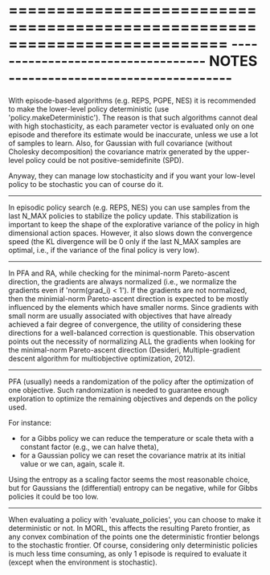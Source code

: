 ===========================================================================
---------------------------------- NOTES ----------------------------------
===========================================================================

With episode-based algorithms (e.g. REPS, PGPE, NES) it is recommended to 
make the lower-level policy deterministic (use 'policy.makeDeterministic').
The reason is that such algorithms cannot deal with high stochasticity, as 
each parameter vector is evaluated only on one episode and therefore its
estimate would be inaccurate, unless we use a lot of samples to learn. 
Also, for Gaussian with full covariance (without Cholesky decomposition) 
the covariance matrix generated by the upper-level policy could be 
not positive-semidefinite (SPD).

Anyway, they can manage low stochasticity and if you want your low-level 
policy to be stochastic you can of course do it.
___________________________________________________________________________

In episodic policy search (e.g. REPS, NES) you can use samples from the 
last N_MAX policies to stabilize the policy update. This stabilization is 
important to keep the shape of the explorative variance of the policy in 
high dimensional action spaces. However, it also slows down the convergence 
speed (the KL divergence will be 0 only if the last N_MAX samples are 
optimal, i.e., if the variance of the final policy is very low).
___________________________________________________________________________

In PFA and RA, while checking for the minimal-norm Pareto-ascent direction, 
the gradients are always normalized (i.e., we normalize the gradients even 
if 'norm(grad_i) < 1'). If the gradients are not normalized, then the 
minimial-norm Pareto-ascent direction is expected to be mostly influenced 
by the elements which have smaller norms. Since gradients with small norm 
are usually associated with objectives that have already achieved a fair 
degree of convergence, the utility of considering these directions for a 
well-balanced correction is questionable. 
This observation points out the necessity of normalizing ALL the gradients 
when looking for the minimal-norm Pareto-ascent direction (Desideri, 
Multiple-gradient descent algorithm for multiobjective optimization, 2012).
___________________________________________________________________________

PFA (usually) needs a randomization of the policy after the optimization of 
one objective. Such randomization is needed to guarantee enough exploration 
to optimize the remaining objectives and depends on the policy used. 

For instance: 
- for a Gibbs policy we can reduce the temperature or scale theta with a 
  constant factor (e.g., we can halve theta),
- for a Gaussian policy we can reset the covariance matrix at its initial 
  value or we can, again, scale it.

Using the entropy as a scaling factor seems the most reasonable choice, but 
for Gaussians the (differential) entropy can be negative, while for Gibbs 
policies it could be too low.
___________________________________________________________________________

When evaluating a policy with 'evaluate_policies', you can choose to make 
it deterministic or not. In MORL, this affects the resulting Pareto 
frontier, as any convex combination of the points one the deterministic 
frontier belongs to the stochastic frontier.
Of course, considering only deterministic policies is much less time 
consuming, as only 1 episode is required to evaluate it (except when the
environment is stochastic).
